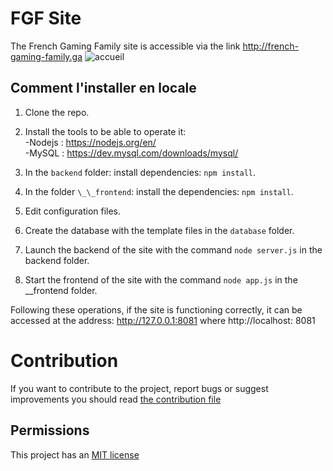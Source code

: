 # FGF Site
The French Gaming Family site is accessible via the link http://french-gaming-family.ga 
![accueil](https://user-images.githubusercontent.com/59796136/111662473-3d0c4280-8810-11eb-86dc-d49f8562e903.JPG)


## Comment l'installer en locale
1. Clone the repo.
2. Install the tools to be able to operate it: <br> 
	   -Nodejs : https://nodejs.org/en/ <br>
	    -MySQL : https://dev.mysql.com/downloads/mysql/ <br>

3. In the `backend` folder: install dependencies: `npm install`.
4. In the folder `\_\_frontend`: install the dependencies: `npm install`.
5. Edit configuration files.
6. Create the database with the template files in the `database` folder.
7. Launch the backend of the site with the command `node server.js` in the backend folder.
8. Start the frontend of the site with the command `node app.js` in the \_\_frontend folder.

Following these operations, if the site is functioning correctly, it can be accessed at the address:
http://127.0.0.1:8081 where http://localhost: 8081

# Contribution 

If you want to contribute to the project, report bugs or suggest improvements you should read <a href="./CONTRIBUTING.md"> the contribution file </a>
## Permissions
This project has an <a href="./LICENSE"> MIT license </a>
